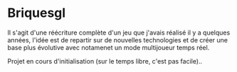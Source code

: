 # Briquesgl

Il s'agit d'une réécriture complète d'un jeu que j'avais réalisé il y a quelques années, l'idée est de repartir sur de nouvelles technologies et de créer une base plus évolutive avec notamenet un mode multijoueur temps réel. 

Projet en cours d'initialisation (sur le temps libre, c'est pas facile)..

